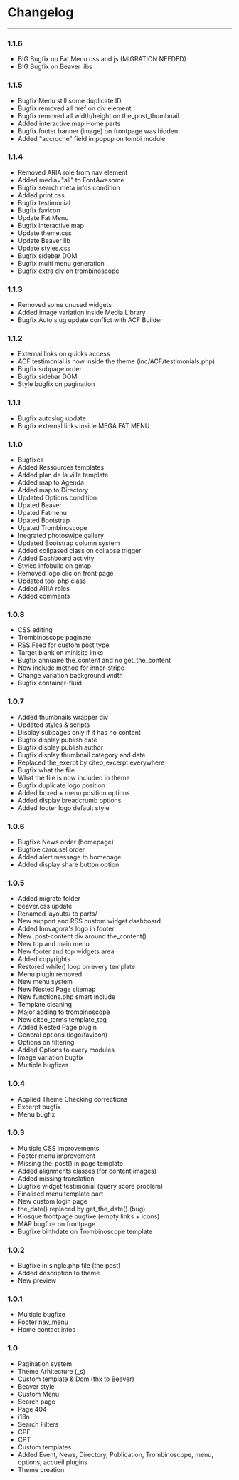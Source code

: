 # Changelog 
------------------


### 1.1.6
* BIG Bugfix on Fat Menu css and js (MIGRATION NEEDED)
* BIG Bugfix on Beaver libs

### 1.1.5
* Bugfix Menu still some duplicate ID
* Bugfix removed all href on div element
* Bugfix removed all width/height on the_post_thumbnail
* Added interactive map Home parts
* Bugfix footer banner (image) on frontpage was hidden
* Added "accroche" field in popup on tombi module

### 1.1.4
* Removed ARIA role from nav element
* Added media="all" to FontAwesome
* Bugfix search meta infos condition
* Added print.css
* Bugfix testimonial
* Bugfix favicon
* Update Fat Menu
* Bugfix interactive map
* Update theme.css
* Update Beaver lib
* Update styles.css
* Bugfix sidebar DOM
* Bugfix multi menu generation 
* Bugfix extra div on trombinoscope

### 1.1.3
* Removed some unused widgets
* Added image variation inside Media Library
* Bugfix Auto slug update conflict with ACF Builder

### 1.1.2
* External links on quicks access
* ACF testimonial is now inside the theme (inc/ACF/testimonials.php)
* Bugfix subpage order
* Bugfix sidebar DOM
* Style bugfix on pagination

### 1.1.1
* Bugfix autoslug update
* Bugfix external links inside MEGA FAT MENU

### 1.1.0
* Bugfixes
* Added Ressources templates
* Added plan de la ville template
* Added map to Agenda
* Added map to Directory
* Updated Options condition
* Upated Beaver
* Upated Fatmenu
* Upated Bootstrap
* Upated Trombinoscope
* Inegrated photoswipe gallery
* Updated Bootstrap column system
* Added collpased class on collapse trigger
* Added Dashboard activity
* Styled infobulle on gmap
* Removed logo clic on front page
* Updated tool php class
* Added ARIA roles
* Added comments


### 1.0.8
* CSS editing
* Trombinoscope paginate
* RSS Feed for custom post type
* Target blank on minisite links
* Bugfix annuaire the_content and no get_the_content
* New include method for inner-stripe
* Change variation background width
* Bugfix container-fluid

### 1.0.7
* Added thumbnails wrapper div
* Updated styles & scripts
* Display subpages only if it has no content
* Bugfix display publish date
* Bugfix display publish author
* Bugfix display thumbnail category and date
* Replaced the_exerpt by citeo_excerpt everywhere
* Bugfix what the file
* What the file is now included in theme
* Bugfix duplicate logo position
* Added boxed + menu position options
* Added display breadcrumb options
* Added footer logo default style

### 1.0.6
* Bugfixe News order  (homepage)
* Bugfixe carousel order
* Added alert message to homepage
* Added display share button option


### 1.0.5
* Added migrate folder
* beaver.css update
* Renamed layouts/ to parts/
* New support and RSS custom widget dashboard
* Added Inovagora's logo in footer
* New .post-content div around the_content()
* New top and main menu
* New footer and top widgets area
* Added copyrights
* Restored while() loop on every template
* Menu plugin removed
* New menu system
* New Nested Page sitemap
* New functions.php smart include
* Template cleaning
* Major adding to trombinoscope 
* New citeo_terms template_tag
* Added Nested Page plugin
* General options (logo/favicon)
* Options on filtering
* Added Options to every modules
* Image variation bugfix
* Multiple bugfixes

### 1.0.4
* Applied Theme Checking corrections
* Excerpt bugfix
* Menu bugfix

### 1.0.3
* Multiple CSS improvements
* Footer menu improvement
* Missing the_post() in page template
* Added alignments classes (for content images)
* Added missing translation
* Bugfixe widget testimonial (query score problem)
* Finalised menu template part
* New custom login page
* the_date() replaced by get_the_date() (bug)
* Kiosque frontpage bugfixe (empty links + icons)
* MAP bugfixe on frontpage
* Bugfixe birthdate on Trombinoscope template

### 1.0.2
* Bugfixe in single.php file (the post)
* Added description to theme
* New preview

### 1.0.1
* Multiple bugfixe
* Footer nav_menu
* Home contact infos

### 1.0
* Pagination system
* Theme Arhitecture (_s)
* Custom template & Dom (thx to Beaver)
* Beaver style
* Custom Menu
* Search page
* Page 404
* i18n
* Search Filters
* CPF
* CPT
* Custom templates
* Added Event, News, Directory, Publication, Trombinoscope, menu, options, accueil plugins
* Theme creation